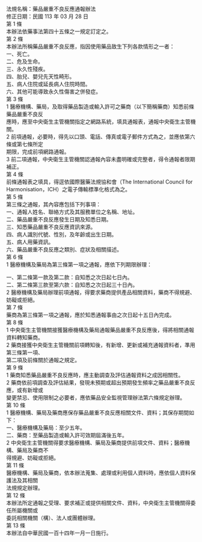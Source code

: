 法規名稱：藥品嚴重不良反應通報辦法  
修正日期：民國 113 年 03 月 28 日  
第 1 條  
本辦法依藥事法第四十五條之一規定訂定之。  
第 2 條  
本辦法所稱藥品嚴重不良反應，指因使用藥品致生下列各款情形之一者：  
一、死亡。  
二、危及生命。  
三、永久性殘疾。  
四、胎兒、嬰兒先天性畸形。  
五、病人住院或延長病人住院時間。  
六、其他可能導致永久性傷害之併發症。  
第 3 條  
1 醫療機構、藥局，及取得藥品製造或輸入許可之藥商（以下簡稱藥商）知悉前條藥品嚴重不良反  
應時，應至中央衛生主管機關指定之網路系統，填具通報表，通報中央衛生主管機關。  
2 前項通報，必要時，得先以口頭、電話、傳真或電子郵件方式為之，並應依第六條或第七條所定  
期限，完成前項網路通報。  
3 前二項通報，中央衛生主管機關認通報內容未盡明確或完整者，得令通報者限期補正。  
第 4 條  
前條通報表之填具，得逕依國際醫藥法規協和會（The International Council for  
Harmonisation，ICH）之電子傳輸標準化格式為之。  
第 5 條  
第三條之通報，其內容應包括下列事項：  
一、通報人姓名、聯絡方式及其服務單位之名稱、地址。  
二、藥品嚴重不良反應發生日期及知悉日期。  
三、知悉藥品嚴重不良反應資訊來源。  
四、病人識別代號、性別，及年齡或出生日期。  
五、病人用藥資訊。  
六、藥品嚴重不良反應之類別、症狀及相關描述。  
第 6 條  
1 醫療機構及藥局為第三條第一項之通報，應依下列期限辦理：  


一、第二條第一款及第二款：自知悉之次日起七日內。  
二、第二條第三款至第六款：自知悉之次日起三十日內。  
2 醫療機構及藥局辦理前項通報，得要求藥商提供產品相關資料，藥商不得規避、妨礙或拒絕。  
第 7 條  
藥商為第三條第一項之通報，應於知悉通報事由之次日起十五日內完成。  
第 8 條  
1 中央衛生主管機關接獲醫療機構及藥局通報藥品嚴重不良反應後，得將相關通報資料轉知藥商。  
2 藥商接獲中央衛生主管機關前項轉知後，有新增、更新或補充通報資料者，準用第三條第一項、  
第二項及前條關於通報之規定。  
第 9 條  
1 藥商知悉藥品嚴重不良反應時，應主動調查及評估通報資料之成因相關性。  
2 藥商依前項調查及評估結果，發現未預期或超出預期發生頻率之藥品嚴重不良反應，或有新增或  
變更禁忌、使用限制之必要者，應依藥品安全監視管理辦法第六條規定辦理。  
第 10 條  
1 醫療機構、藥局及藥商應保存藥品嚴重不良反應相關文件、資料；其保存期間如下：  
一、醫療機構及藥局：至少五年。  
二、藥商：至藥品製造或輸入許可效期屆滿後五年。  
2 中央衛生主管機關得要求醫療機構、藥局及藥商提供前項文件、資料；醫療機構、藥局及藥商不  
得規避、妨礙或拒絕。  
第 11 條  
醫療機構、藥局及藥商，依本辦法蒐集、處理或利用個人資料時，應依個人資料保護法及其相關  
法規規定辦理。  
第 12 條  
本辦法所定通報之受理、要求補正或提供相關文件、資料，中央衛生主管機關得委任所屬機關或  
委託相關機關（構）、法人或團體辦理。  
第 13 條  
本辦法自中華民國一百十四年一月一日施行。  



